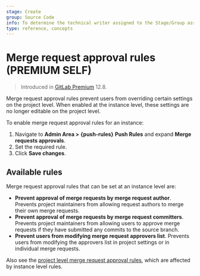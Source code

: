```yaml
---
stage: Create
group: Source Code
info: To determine the technical writer assigned to the Stage/Group associated with this page, see https://about.gitlab.com/handbook/engineering/ux/technical-writing/#assignments
type: reference, concepts
---
```


# Merge request approval rules **(PREMIUM SELF)**

> Introduced in [GitLab Premium](https://gitlab.com/gitlab-org/gitlab/-/issues/39060) 12.8.

Merge request approval rules prevent users from overriding certain settings on the project
level. When enabled at the instance level, these settings are no longer editable on the
project level.

To enable merge request approval rules for an instance:

1. Navigate to **Admin Area >** **{push-rules}** **Push Rules** and expand **Merge
requests approvals**.
1. Set the required rule.
1. Click **Save changes**.

## Available rules

Merge request approval rules that can be set at an instance level are:

- **Prevent approval of merge requests by merge request author**. Prevents project
maintainers from allowing request authors to merge their own merge requests.
- **Prevent approval of merge requests by merge request committers**. Prevents project
maintainers from allowing users to approve merge requests if they have submitted
any commits to the source branch.
- **Prevent users from modifying merge request approvers list**. Prevents users from
modifying the approvers list in project settings or in individual merge requests.

Also see the [project level merge request approval rules](../project/merge_requests/merge_request_approvals.md), which are affected by instance level rules.
